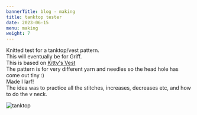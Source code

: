 ```yaml
---
bannerTitle: blog - making
title: tanktop tester
date: 2023-06-15
menu: making
weight: 7
---
```



Knitted test for a tanktop/vest pattern.  
This will eventually be for Griff.  
This is based on [Kitty's Vest](https://www.ravelry.com/patterns/library/kittys-vest)  
The pattern is for very different yarn and needles so the head hole has come out tiny :)  
Made I larf!  
The idea was to practice all the stitches, increases, decreases etc, and how to do the v neck.  

![tanktop](/images/stuff/tanktop-v1.jpg)

